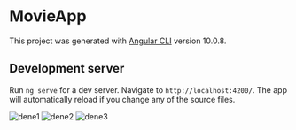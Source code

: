 # MovieApp

This project was generated with [Angular CLI](https://github.com/angular/angular-cli) version 10.0.8.

## Development server

Run `ng serve` for a dev server. Navigate to `http://localhost:4200/`. The app will automatically reload if you change any of the source files.

![dene1](https://user-images.githubusercontent.com/23220710/112884707-809c6180-90d8-11eb-86be-0261d91edbe2.PNG)
![dene2](https://user-images.githubusercontent.com/23220710/112884711-8134f800-90d8-11eb-9a73-6a0d2296be1c.PNG)
![dene3](https://user-images.githubusercontent.com/23220710/112884714-82662500-90d8-11eb-946e-9b669f2a372f.PNG)



